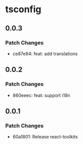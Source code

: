 # tsconfig

## 0.0.3

### Patch Changes

- ce87e84: feat: add translations

## 0.0.2

### Patch Changes

- 860eeec: feat: support i18n

## 0.0.1

### Patch Changes

- 60a1801: Release react-toolkits
